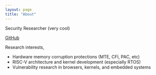 ```yaml
---
layout: page
title: "About"
---
```


Security Researcher (very cool)

[GitHub](https://github.com/slovejoy)

Research interests, 

- Hardware memory corruption protections (MTE, CFI, PAC, etc) 
- RISC-V architecture and kernel development (especially RTOS)
- Vulnerability research in browsers, kernels, and embedded systems
